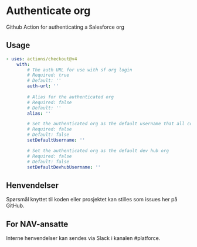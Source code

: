 # Authenticate org

Github Action for authenticating a Salesforce org

## Usage

<!-- Start usage -->
```yaml
- uses: actions/checkout@v4
    with:
        # The auth URL for use with sf org login
        # Required: true
        # Default: ''
        auth-url: ''
        
        # Alias for the authenticated org
        # Required: false
        # Default: ''
        alias: ''

        # Set the authenticated org as the default username that all commands run against.
        # Required: false
        # Default: false
        setDefaultUsername: ''

        # Set the authenticated org as the default dev hub org
        # Required: false
        # Default: false
        setDefaultDevhubUsername: ''
```
<!-- end usage -->

## Henvendelser

Spørsmål knyttet til koden eller prosjektet kan stilles som issues her på GitHub.

## For NAV-ansatte

Interne henvendelser kan sendes via Slack i kanalen #platforce.

